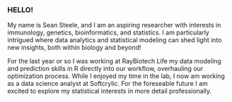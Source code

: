 ### HELLO!

My name is Sean Steele, and I am an aspiring researcher with interests in immunology, genetics, bioinformatics, and statistics.  I am particularly intrigued where data analytics and statistical modeling can shed light into new insights, both within biology and beyond!


For the last year or so I was working at RayBiotech Life my data modeling and prediction skills in R directly into our workflow, overhauling our optimization process. While I enjoyed my time in the lab, I now am working as a data science analyst at Softcrylic. For the foreseable future I am excited to explore my statistical interests in more detail professionally.

<!--
**seansteel3/seansteel3** is a ✨ _special_ ✨ repository because its `README.md` (this file) appears on your GitHub profile.

Here are some ideas to get you started:

- 🔭 I’m currently working on ...
- 🌱 I’m currently learning ...
- 👯 I’m looking to collaborate on ...
- 🤔 I’m looking for help with ...
- 💬 Ask me about ...
- 📫 How to reach me: ...
- 😄 Pronouns: ...
- ⚡ Fun fact: ...
-->
